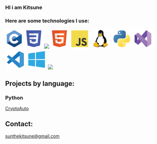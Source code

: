 ### HI i am Kitsune

### Here are some technologies I use:
[![](/imgs/c.png)](https://en.wikipedia.org/wiki/C_(programming_language))
[![](/imgs/css.png)](https://en.wikipedia.org/wiki/CSS)
[![](/imgs/express.png)](https://expressjs.com/)
[![](/imgs/html.png)](https://en.wikipedia.org/wiki/HTML)
[![](/imgs/js.png)](https://en.wikipedia.org/wiki/JavaScript)
[![](/imgs/linux.png)](https://www.kernel.org/)
[![](/imgs/python.png)](https://www.python.org/)
[![](/imgs/vs.png)](https://visualstudio.microsoft.com/)
[![](/imgs/vsc.png)](https://code.visualstudio.com/)
[![](/imgs/windows_api.png)](https://learn.microsoft.com/en-us/windows/win32/)
[![](/imgs/wordpress.png)](https://wordpress.com/)

## Projects by language:

### Python
[CryptoAuto](https://github.com/Voidray-Engine/Axarion)

## Contact:
sunthekitsune@gmail.com
